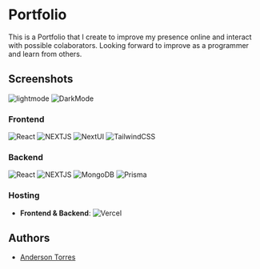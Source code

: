 
# Portfolio

This is a Portfolio that I create to improve my presence online and interact with possible colaborators. Looking forward to improve as a programmer and learn from others.



## Screenshots
![lightmode](https://github.com/And3rsonTorres/AndersonTorres/assets/106359275/45905911-be0f-4201-8549-08ecb4d23c85)
![DarkMode](https://github.com/And3rsonTorres/AndersonTorres/assets/106359275/e111c3fe-0809-465b-82cf-b02b657537c9)




### Frontend
![React](https://img.shields.io/badge/React-20232A?style=for-the-badge&logo=react&logoColor=61DAFB)
![NEXTJS](https://img.shields.io/badge/Next.js-000?logo=nextdotjs&logoColor=fff&style=for-the-badge) 
![NextUI](https://img.shields.io/badge/NextUI-000000?style=for-the-badge&logo=nextui&logoColor=ffff)
![TailwindCSS](https://img.shields.io/badge/tailwindcss-%2338B2AC.svg?style=for-the-badge&logo=tailwind-css&logoColor=white)
### Backend
![React](https://img.shields.io/badge/React-20232A?style=for-the-badge&logo=react&logoColor=61DAFB)
![NEXTJS](https://img.shields.io/badge/Next.js-000?logo=nextdotjs&logoColor=fff&style=for-the-badge) 
![MongoDB](https://img.shields.io/badge/MongoDB-4EA94B?style=for-the-badge&logo=mongodb&logoColor=white)
![Prisma](https://img.shields.io/badge/Prisma-3982CE?style=for-the-badge&logo=Prisma&logoColor=white)

### Hosting

- **Frontend & Backend**:
![Vercel](https://img.shields.io/badge/Vercel-black?style=for-the-badge&logo=vercel&logoColor=white)

## Authors

- [Anderson Torres](https://www.github.com/and3rsontorres)
